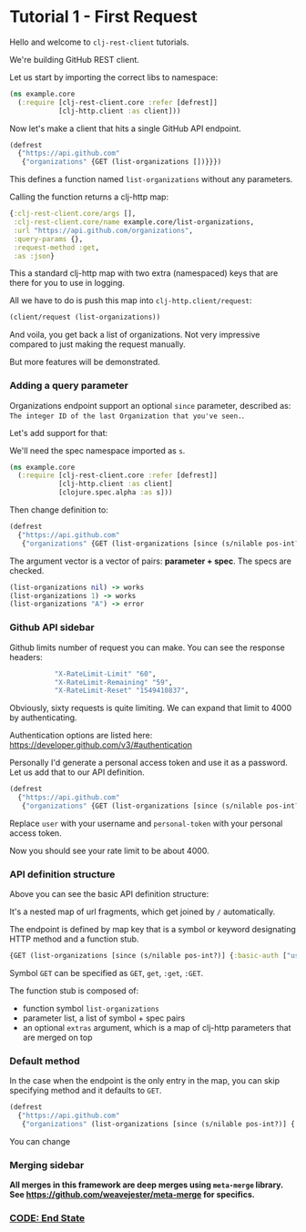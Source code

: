# Tutorial 1 - First Request

Hello and welcome to `clj-rest-client` tutorials.

We're building GitHub REST client.

Let us start by importing the correct libs to namespace:

```clojure
(ns example.core
  (:require [clj-rest-client.core :refer [defrest]]
            [clj-http.client :as client]))
```

Now let's make a client that hits a single GitHub API endpoint.

```clojure
(defrest
  {"https://api.github.com"
   {"organizations" {GET (list-organizations [])}}})
```

This defines a function named `list-organizations` without any parameters.

Calling the function returns a clj-http map:

```clojure
{:clj-rest-client.core/args [],
 :clj-rest-client.core/name example.core/list-organizations,
 :url "https://api.github.com/organizations",
 :query-params {},
 :request-method :get,
 :as :json}
```

This a standard clj-http map with two extra (namespaced) keys that are there for you to use in logging.

All we have to do is push this map into `clj-http.client/request`:

```clojure
(client/request (list-organizations))
```

And voila, you get back a list of organizations. Not very impressive compared to just making the request manually.

But more features will be demonstrated.

### Adding a query parameter

Organizations endpoint support an optional `since` parameter, described as: `The integer ID of the last Organization that you've seen.`.

Let's add support for that:

We'll need the spec namespace imported as `s`.

```clojure
(ns example.core
  (:require [clj-rest-client.core :refer [defrest]]
            [clj-http.client :as client]
            [clojure.spec.alpha :as s]))
```

Then change definition to:

```clojure
(defrest
  {"https://api.github.com"
   {"organizations" {GET (list-organizations [since (s/nilable pos-int?)])}}})
```

The argument vector is a vector of pairs: **parameter + spec**. The specs are checked. 

```clojure
(list-organizations nil) -> works
(list-organizations 1) -> works
(list-organizations "A") -> error
``` 

### Github API sidebar

Github limits number of request you can make. You can see the response headers:

```clojure
           "X-RateLimit-Limit" "60",
           "X-RateLimit-Remaining" "59",
           "X-RateLimit-Reset" "1549410837",
``` 

Obviously, sixty requests is quite limiting. We can expand that limit to 4000 by authenticating.

Authentication options are listed here: https://developer.github.com/v3/#authentication

Personally I'd generate a personal access token and use it as a password. Let us add that to our API definition.

```clojure
(defrest
  {"https://api.github.com"
   {"organizations" {GET (list-organizations [since (s/nilable pos-int?)] {:basic-auth ["user" "personal-token"]})}}})
```

Replace `user` with your username and `personal-token` with your personal access token.

Now you should see your rate limit to be about 4000.

### API definition structure

Above you can see the basic API definition structure:

It's a nested map of url fragments, which get joined by `/` automatically.

The endpoint is defined by map key that is a symbol or keyword designating HTTP method and a function stub.

```clojure
{GET (list-organizations [since (s/nilable pos-int?)] {:basic-auth ["user" "personal-token"]})}
```

Symbol `GET` can be specified as `GET`, `get`, `:get`, `:GET`.

The function stub is composed of:

- function symbol `list-organizations`
- parameter list, a list of symbol + spec pairs
- an optional `extras` argument, which is a map of clj-http parameters that are merged on top

### Default method

In the case when the endpoint is the only entry in the map, you can skip specifying method and it defaults
to `GET`.

```clojure
(defrest
  {"https://api.github.com"
   {"organizations" (list-organizations [since (s/nilable pos-int?)] {:basic-auth ["user" "personal-token"]})}})
```

You can change


### Merging sidebar

**All merges in this framework are deep merges using `meta-merge` library. See https://github.com/weavejester/meta-merge for specifics.**

### [CODE: End State](t1.clj)